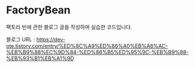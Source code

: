 # FactoryBean

팩토리 빈에 관한 블로그 글을 작성하며 실습한 코드입니다.

블로그 URL : https://dev-ote.tistory.com/entry/%ED%8C%A9%ED%86%A0%EB%A6%AC-%EB%B9%88%EC%9D%84-%ED%86%B5%ED%95%9C-%EB%B9%88-%EB%93%B1%EB%A1%9D